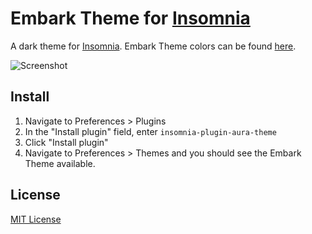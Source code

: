 # Embark Theme for [Insomnia](http://insomnia.rest)

A dark theme for [Insomnia](http://insomnia.rest).
Embark Theme colors can be found [here](https://embark-theme.github.io).

![Screenshot](./screenshot.png)

## Install
1. Navigate to Preferences > Plugins
2. In the "Install plugin" field, enter `insomnia-plugin-aura-theme`
3. Click "Install plugin"
4. Navigate to Preferences > Themes and you should see the Embark Theme available.

## License

[MIT License](./LICENSE)
